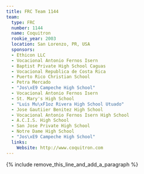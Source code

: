 ```yaml
---
title: FRC Team 1144
team:
  type: FRC
  number: 1144
  name: Coquitron
  rookie_year: 2003
  location: San Lorenzo, PR, USA
  sponsors:
  - Ethicon LLC
  - Vocacional Antonio Fernos Isern
  - Baptist Private High School Caguas
  - Vocacional Republica de Costa Rica
  - Puerto Rico Christian School
  - Petra Mercado
  - "Jos\xE9 Campeche High School"
  - Vocacional Antonio Fernos Isern
  - St. Mary's High School
  - "Luis Mu\xF1oz Rivera High School Utuado"
  - Jose Gautiier Benitez High School
  - Vocacional Antonio Fernos Isern High School
  - A.C.I.S. High School
  - San Jose Private High School
  - Notre Dame High School
  - "Jos\xE9 Campeche High School"
  links:
    Website: http://www.coquitron.com
---
```


{% include remove_this_line_and_add_a_paragraph %}